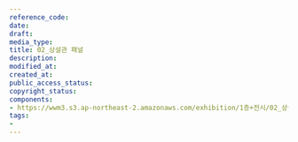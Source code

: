 ```yaml
---
reference_code: 
date: 
draft: 
media_type: 
title: 02_상설관 패널
description: 
modified_at: 
created_at: 
public_access_status: 
copyright_status: 
components:
- https://wwm3.s3.ap-northeast-2.amazonaws.com/exhibition/1층+전시/02_상설관+패널.JPG
tags:
- 
---
```

